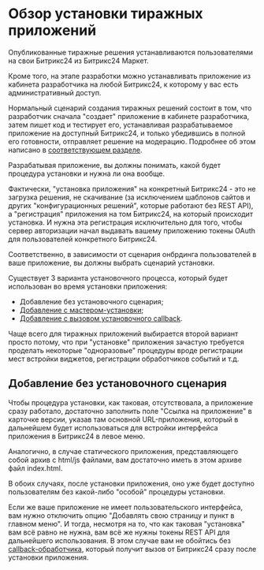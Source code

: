 # Обзор установки тиражных приложений

Опубликованные тиражные решения устанавливаются пользователями на свои Битрикс24 из Битрикс24 Маркет.

Кроме того, на этапе разработки можно устанавливать приложение из кабинета разработчика на любой Битрикс24, к которому у вас есть административный доступ.

Нормальный сценарий создания тиражных решений состоит в том, что разработчик сначала "создает" приложение в кабинете разработчика, затем пишет код и тестирует его, устанавливая разрабатываемое приложение на доступный Битрикс24, и только убедившись в полной его готовности, отправляет решение на модерацию. Подробнее об этом написано в [соответствующем разделе](../../../market/preparing-to-publish/how-to-add-app.md).

Разрабатывая приложение, вы должны понимать, какой будет процедура установки и нужна ли она вообще.

Фактически, "установка приложения" на конкретный Битрикс24 - это не загрузка решения, не скачивание (за исключением шаблонов сайтов и других "конфигурационных решений", которые работают без REST API), а "регистрация" приложения на том Битрикс24, на который происходит установка. И нужна эта регистрация исключительно для того, чтобы сервер авторизации начал выдавать вашему приложению токены OAuth для пользователей конкретного Битрикс24.

Соответственно, в зависимости от сценария онбрдинга пользователей в ваше приложение, вы должны выбрать сценарий установки.

Существует 3 варианта установочного процесса, который будет использован во время установки приложения:

- Добавление без установочного сценария;
- [Добавление с мастером-установки](./installation-master.md);
- [Добавление с вызовом установочного callback](./installation-callback.md).

Чаще всего для тиражных приложений выбирается второй вариант просто потому, что при "установке" приложения зачастую требуется проделать некоторые "одноразовые" процедуры вроде регистрации мест встройки виджетов, регистрации обработчиков событий и т.д.

## Добавление без установочного сценария

Чтобы процедура установки, как таковая, отсутствовала, а приложение сразу работало, достаточно заполнить поле "Ссылка на приложение" в карточке версии, указав там основной URL-приложения, который в дальнейшем будет использоваться для встройки интерфейса приложения в Битрикс24 в левое меню.

Аналогично, в случае статического приложения, представляющего собой архив с html/js файлами, вам достаточно иметь в этом архиве файл index.html.

В обоих случаях, после установки приложения, оно уже будет доступно пользователям без какой-либо "особой" процедуры установки.

Если же ваше приложение не имеет пользовательского интерфейса, вам нужно отключить опцию "Добавлять свою страницу и пункт в главном меню". И тогда, несмотря на то, что как таковая "установка" вам всё равно не нужна, вам всё же нужны токены REST API для дальнейшего использования. В этом случае вам не обойтись без [callback-обработчика](./installation-callback.md), который получит вызов от Битрикс24 сразу после установки приложения.
